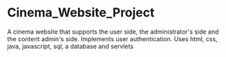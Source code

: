 # Cinema_Website_Project
A cinema website that supports the user side, the administrator's side and the content admin's side. Implements user authentication. Uses html, css, java, javascript,  sql, a database and servlets
